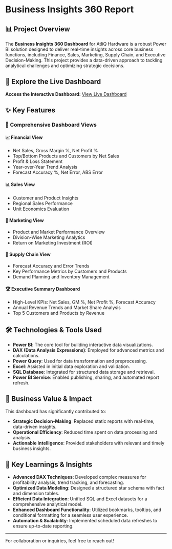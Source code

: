 # Business Insights 360 Report

## 📊 Project Overview
The **Business Insights 360 Dashboard** for AtliQ Hardware is a robust Power BI solution designed to deliver real-time insights across core business functions, including Finance, Sales, Marketing, Supply Chain, and Executive Decision-Making. This project provides a data-driven approach to tackling analytical challenges and optimizing strategic decisions.

## 📸 Explore the Live Dashboard
**Access the Interactive Dashboard:** [View Live Dashboard](https://app.powerbi.com/view?r=eyJrIjoiOWY3N2Y0ZjktZWQzMC00NjIxLTg1NzMtMTIyYjE5Mjc4MzgzIiwidCI6ImM2ZTU0OWIzLTVmNDUtNDAzMi1hYWU5LWQ0MjQ0ZGM1YjJjNCJ9&pageName=035e524ae12f14bd59dd)

## ✨ Key Features
### 📌 Comprehensive Dashboard Views
#### 📈 Financial View
- Net Sales, Gross Margin %, Net Profit %
- Top/Bottom Products and Customers by Net Sales
- Profit & Loss Statement
- Year-over-Year Trend Analysis
- Forecast Accuracy %, Net Error, ABS Error

#### 📊 Sales View
- Customer and Product Insights
- Regional Sales Performance
- Unit Economics Evaluation

#### 🎯 Marketing View
- Product and Market Performance Overview
- Division-Wise Marketing Analytics
- Return on Marketing Investment (ROI)

#### 🚚 Supply Chain View
- Forecast Accuracy and Error Trends
- Key Performance Metrics by Customers and Products
- Demand Planning and Inventory Management

#### 🏆 Executive Summary Dashboard
- High-Level KPIs: Net Sales, GM %, Net Profit %, Forecast Accuracy
- Annual Revenue Trends and Market Share Analysis
- Top 5 Customers and Products by Revenue

## 🛠️ Technologies & Tools Used
- **Power BI**: The core tool for building interactive data visualizations.
- **DAX (Data Analysis Expressions)**: Employed for advanced metrics and calculations.
- **Power Query**: Used for data transformation and preprocessing.
- **Excel**: Assisted in initial data exploration and validation.
- **SQL Database**: Integrated for structured data storage and retrieval.
- **Power BI Service**: Enabled publishing, sharing, and automated report refresh.

## 🚀 Business Value & Impact
This dashboard has significantly contributed to:
- **Strategic Decision-Making**: Replaced static reports with real-time, data-driven insights.
- **Operational Efficiency**: Reduced time spent on data processing and analysis.
- **Actionable Intelligence**: Provided stakeholders with relevant and timely business insights.

## 🎯 Key Learnings & Insights
- **Advanced DAX Techniques**: Developed complex measures for profitability analysis, trend tracking, and forecasting.
- **Optimized Data Modeling**: Designed a structured star schema with fact and dimension tables.
- **Efficient Data Integration**: Unified SQL and Excel datasets for a comprehensive analytical model.
- **Enhanced Dashboard Functionality**: Utilized bookmarks, tooltips, and conditional formatting for a seamless user experience.
- **Automation & Scalability**: Implemented scheduled data refreshes to ensure up-to-date reporting.

---
For collaboration or inquiries, feel free to reach out!
